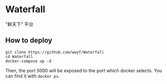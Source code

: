 # Waterfall

"鲜天下" 平台

## How to deploy

```
git clone https://github.com/wwyf/Waterfall
cd Waterfall
docker-compose up -d
```

Then, the port 5000 will be exposed to the port which docker selects. You can find it with `docker ps`.